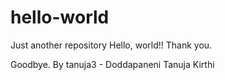 # hello-world
Just another repository
Hello, world!!
Thank you.

Goodbye.
By tanuja3 - Doddapaneni Tanuja Kirthi

